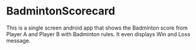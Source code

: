 # BadmintonScorecard
This is a single screen android app that shows the Badminton score from Player A and Player B with Badminton rules. It even displays Win and Loss message.
